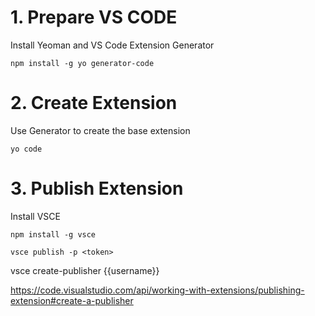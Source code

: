 # 1. Prepare VS CODE

Install Yeoman and VS Code Extension Generator
```
npm install -g yo generator-code
```

# 2. Create Extension
Use Generator to create the base extension

```
yo code
```

# 3. Publish Extension

Install VSCE
```
npm install -g vsce
```


```
vsce publish -p <token>
```
vsce create-publisher {{username}}

https://code.visualstudio.com/api/working-with-extensions/publishing-extension#create-a-publisher